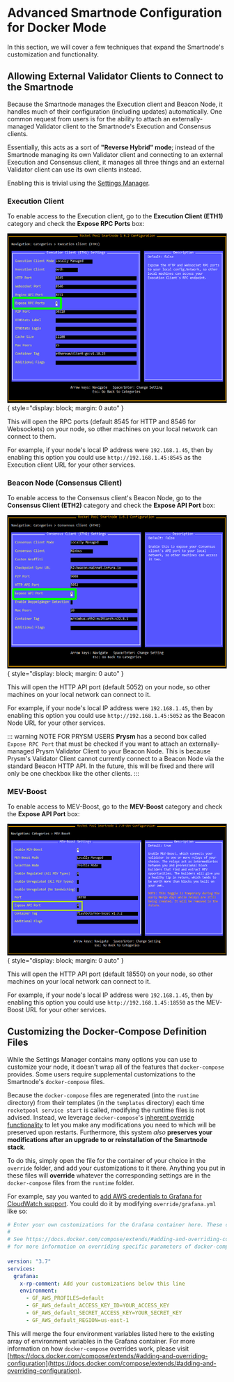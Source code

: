 # Advanced Smartnode Configuration for Docker Mode

In this section, we will cover a few techniques that expand the Smartnode's customization and functionality.

## Allowing External Validator Clients to Connect to the Smartnode

Because the Smartnode manages the Execution client and Beacon Node, it handles much of their configuration (including updates) automatically.
One common request from users is for the ability to attach an externally-managed Validator client to the Smartnode's Execution and Consensus clients.

Essentially, this acts as a sort of **"Reverse Hybrid" mode**; instead of the Smartnode managing its own Validator client and connecting to an external Execution and Consensus client, it manages all three things and an external Validator client can use its own clients instead.

Enabling this is trivial using the [Settings Manager](./config-docker#configuring-via-the-settings-manager).

### Execution Client

To enable access to the Execution client, go to the **Execution Client (ETH1)** category and check the **Expose RPC Ports** box:

![](./images/tui-ec-expose-ports.png){ style="display: block; margin: 0 auto" }

This will open the RPC ports (default 8545 for HTTP and 8546 for Websockets) on your node, so other machines on your local network can connect to them.

For example, if your node's local IP address were `192.168.1.45`, then by enabling this option you could use `http://192.168.1.45:8545` as the Execution client URL for your other services.

### Beacon Node (Consensus Client)

To enable access to the Consensus client's Beacon Node, go to the **Consensus Client (ETH2)** category and check the **Expose API Port** box:

![](./images/tui-cc-expose-ports.png){ style="display: block; margin: 0 auto" }

This will open the HTTP API port (default 5052) on your node, so other machines on your local network can connect to it.

For example, if your node's local IP address were `192.168.1.45`, then by enabling this option you could use `http://192.168.1.45:5052` as the Beacon Node URL for your other services.

::: warning NOTE FOR PRYSM USERS
**Prysm** has a second box called `Expose RPC Port` that must be checked if you want to attach an externally-managed Prysm Validator Client to your Beacon Node.
This is because Prysm's Validator Client cannot currently connect to a Beacon Node via the standard Beacon HTTP API.
In the future, this will be fixed and there will only be one checkbox like the other clients.
:::

### MEV-Boost

To enable access to MEV-Boost, go to the **MEV-Boost** category and check the **Expose API Port** box:

![](./images/tui-mev-expose-ports.png){ style="display: block; margin: 0 auto" }

This will open the HTTP API port (default 18550) on your node, so other machines on your local network can connect to it.

For example, if your node's local IP address were `192.168.1.45`, then by enabling this option you could use `http://192.168.1.45:18550` as the MEV-Boost URL for your other services.

## Customizing the Docker-Compose Definition Files

While the Settings Manager contains many options you can use to customize your node, it doesn't wrap all of the features that `docker-compose` provides.
Some users require supplemental customizations to the Smartnode's `docker-compose` files.

Because the `docker-compose` files are regenerated (into the `runtime` directory) from their templates (in the `templates` directory) each time `rocketpool service start` is called, modifying the runtime files is not advised.
Instead, we leverage `docker-compose`'s [inherent override functionality](https://docs.docker.com/compose/extends/#adding-and-overriding-configuration) to let you make any modifications you need to which will be preserved upon restarts.
Furthermore, this system _also_ **preserves your modifications after an upgrade to or reinstallation of the Smartnode stack**.

To do this, simply open the file for the container of your choice in the `override` folder, and add your customizations to it there.
Anything you put in these files will **override** whatever the corresponding settings are in the `docker-compose` files from the `runtime` folder.

For example, say you wanted to [add AWS credentials to Grafana for CloudWatch support](https://grafana.com/docs/grafana/latest/administration/configure-docker/#configure-aws-credentials-for-cloudwatch-support).
You could do it by modifying `override/grafana.yml` like so:

```yaml
# Enter your own customizations for the Grafana container here. These changes will persist after upgrades, so you only need to do them once.
#
# See https://docs.docker.com/compose/extends/#adding-and-overriding-configuration
# for more information on overriding specific parameters of docker-compose files.

version: "3.7"
services:
  grafana:
    x-rp-comment: Add your customizations below this line
    environment:
      - GF_AWS_PROFILES=default
      - GF_AWS_default_ACCESS_KEY_ID=YOUR_ACCESS_KEY
      - GF_AWS_default_SECRET_ACCESS_KEY=YOUR_SECRET_KEY
      - GF_AWS_default_REGION=us-east-1
```

This will merge the four environment variables listed here to the existing array of environment variables in the Grafana container.
For more information on how `docker-compose` overrides work, please visit [https://docs.docker.com/compose/extends/#adding-and-overriding-configuration](https://docs.docker.com/compose/extends/#adding-and-overriding-configuration).
